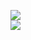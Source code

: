 [![](https://img.shields.io/badge/Made%20With-Github%20Spray-lightgrey.svg?style=for-the-badge&logo=github)](https://github.com/Annihil/github-spray#12063)  
[![](https://i.imgur.com/2DrTn0Z.gif)](https://github.com/Annihil/github-spray)